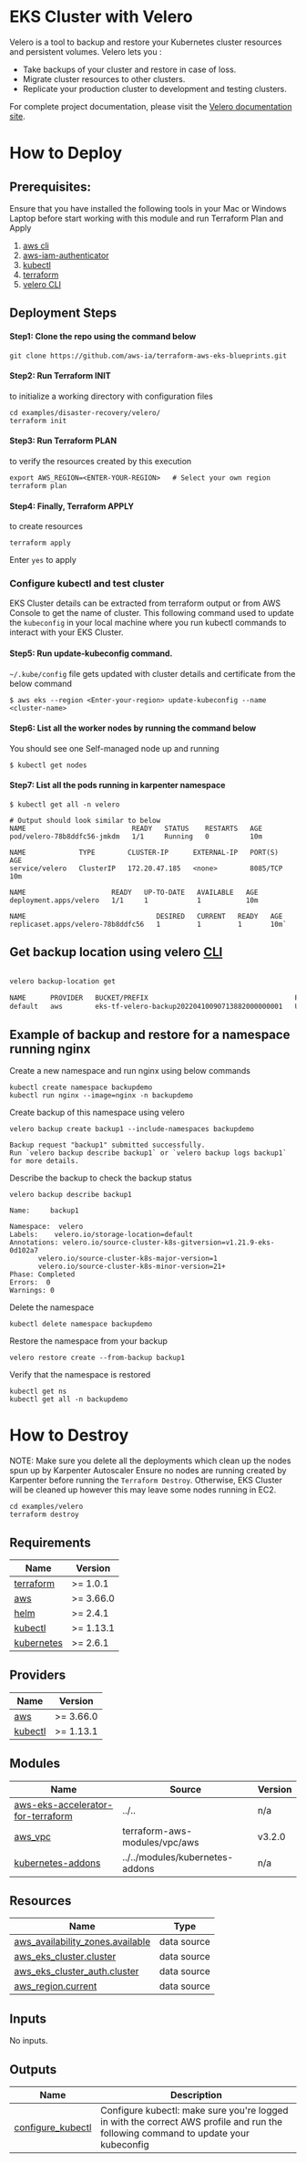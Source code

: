 # EKS Cluster with Velero

Velero is a tool to backup and restore your Kubernetes cluster resources and persistent volumes. Velero lets you :

- Take backups of your cluster and restore in case of loss.
- Migrate cluster resources to other clusters.
- Replicate your production cluster to development and testing clusters.

For complete project documentation, please visit the [Velero documentation site](https://velero.io/docs/v1.7/).

# How to Deploy
## Prerequisites:
Ensure that you have installed the following tools in your Mac or Windows Laptop before start working with this module and run Terraform Plan and Apply

1. [aws cli](https://docs.aws.amazon.com/cli/latest/userguide/install-cliv2.html)
2. [aws-iam-authenticator](https://docs.aws.amazon.com/eks/latest/userguide/install-aws-iam-authenticator.html)
3. [kubectl](https://Kubernetes.io/docs/tasks/tools/)
4. [terraform](https://learn.hashicorp.com/tutorials/terraform/install-cli)
5. [velero CLI](https://velero.io/docs/v1.8/basic-install/#install-the-cli)

## Deployment Steps
#### Step1: Clone the repo using the command below

```shell script
git clone https://github.com/aws-ia/terraform-aws-eks-blueprints.git
```

#### Step2: Run Terraform INIT
to initialize a working directory with configuration files

```shell script
cd examples/disaster-recovery/velero/
terraform init
```

#### Step3: Run Terraform PLAN
to verify the resources created by this execution

```shell script
export AWS_REGION=<ENTER-YOUR-REGION>   # Select your own region
terraform plan
```

#### Step4: Finally, Terraform APPLY
to create resources

```shell script
terraform apply
```

Enter `yes` to apply

### Configure kubectl and test cluster
EKS Cluster details can be extracted from terraform output or from AWS Console to get the name of cluster. This following command used to update the `kubeconfig` in your local machine where you run kubectl commands to interact with your EKS Cluster.

#### Step5: Run update-kubeconfig command.
`~/.kube/config` file gets updated with cluster details and certificate from the below command

    $ aws eks --region <Enter-your-region> update-kubeconfig --name <cluster-name>

#### Step6: List all the worker nodes by running the command below
You should see one Self-managed node up and running

    $ kubectl get nodes

#### Step7: List all the pods running in karpenter namespace

    $ kubectl get all -n velero

    # Output should look similar to below
    NAME                          READY   STATUS    RESTARTS   AGE
    pod/velero-78b8ddfc56-jmkdm   1/1     Running   0          10m

    NAME             TYPE        CLUSTER-IP      EXTERNAL-IP   PORT(S)    AGE
    service/velero   ClusterIP   172.20.47.185   <none>        8085/TCP   10m

    NAME                     READY   UP-TO-DATE   AVAILABLE   AGE
    deployment.apps/velero   1/1     1            1           10m

    NAME                                DESIRED   CURRENT   READY   AGE
    replicaset.apps/velero-78b8ddfc56   1         1         1       10m`


## Get backup location using velero [CLI](https://velero.io/docs/v1.8/basic-install/#install-the-cli)

```sh

velero backup-location get

NAME      PROVIDER   BUCKET/PREFIX                                    PHASE     LAST VALIDATED   ACCESS MODE   DEFAULT
default   aws        eks-tf-velero-backup20220410090713882000000001   Unknown   Unknown          ReadWrite  
```

## Example of backup and restore for a namespace running nginx

Create a new namespace and run nginx using below commands

```
kubectl create namespace backupdemo
kubectl run nginx --image=nginx -n backupdemo
```

Create backup of this namespace using velero

```
velero backup create backup1 --include-namespaces backupdemo

Backup request "backup1" submitted successfully.
Run `velero backup describe backup1` or `velero backup logs backup1` for more details.
```
Describe the backup to check the backup status

```
velero backup describe backup1

Name:     backup1

Namespace:  velero
Labels:    velero.io/storage-location=default
Annotations: velero.io/source-cluster-k8s-gitversion=v1.21.9-eks-0d102a7
       velero.io/source-cluster-k8s-major-version=1
       velero.io/source-cluster-k8s-minor-version=21+
Phase: Completed
Errors:  0
Warnings: 0

```

Delete the namespace

```
kubectl delete namespace backupdemo
```

Restore the namespace from your backup

```
velero restore create --from-backup backup1
```

Verify that the namespace is restored

```
kubectl get ns
kubectl get all -n backupdemo
```

# How to Destroy

NOTE: Make sure you delete all the deployments which clean up the nodes spun up by Karpenter Autoscaler
Ensure no nodes are running created by Karpenter before running the `Terraform Destroy`. Otherwise, EKS Cluster will be cleaned up however this may leave some nodes running in EC2.

```shell script
cd examples/velero
terraform destroy
```

<!--- BEGIN_TF_DOCS --->
## Requirements

| Name | Version |
|------|---------|
| <a name="requirement_terraform"></a> [terraform](#requirement\_terraform) | >= 1.0.1 |
| <a name="requirement_aws"></a> [aws](#requirement\_aws) | >= 3.66.0 |
| <a name="requirement_helm"></a> [helm](#requirement\_helm) | >= 2.4.1 |
| <a name="requirement_kubectl"></a> [kubectl](#requirement\_kubectl) | >= 1.13.1 |
| <a name="requirement_kubernetes"></a> [kubernetes](#requirement\_kubernetes) | >= 2.6.1 |

## Providers

| Name | Version |
|------|---------|
| <a name="provider_aws"></a> [aws](#provider\_aws) | >= 3.66.0 |
| <a name="provider_kubectl"></a> [kubectl](#provider\_kubectl) | >= 1.13.1 |

## Modules

| Name | Source | Version |
|------|--------|---------|
| <a name="module_aws-eks-accelerator-for-terraform"></a> [aws-eks-accelerator-for-terraform](#module\_aws-eks-accelerator-for-terraform) | ../.. | n/a |
| <a name="module_aws_vpc"></a> [aws\_vpc](#module\_aws\_vpc) | terraform-aws-modules/vpc/aws | v3.2.0 |
| <a name="module_kubernetes-addons"></a> [kubernetes-addons](#module\_kubernetes-addons) | ../../modules/kubernetes-addons | n/a |

## Resources

| Name | Type |
|------|------|
| [aws_availability_zones.available](https://registry.terraform.io/providers/hashicorp/aws/latest/docs/data-sources/availability_zones) | data source |
| [aws_eks_cluster.cluster](https://registry.terraform.io/providers/hashicorp/aws/latest/docs/data-sources/eks_cluster) | data source |
| [aws_eks_cluster_auth.cluster](https://registry.terraform.io/providers/hashicorp/aws/latest/docs/data-sources/eks_cluster_auth) | data source |
| [aws_region.current](https://registry.terraform.io/providers/hashicorp/aws/latest/docs/data-sources/region) | data source |

## Inputs

No inputs.

## Outputs

| Name | Description |
|------|-------------|
| <a name="output_configure_kubectl"></a> [configure\_kubectl](#output\_configure\_kubectl) | Configure kubectl: make sure you're logged in with the correct AWS profile and run the following command to update your kubeconfig |

<!--- END_TF_DOCS --->
<!--- END_TF_DOCS --->
